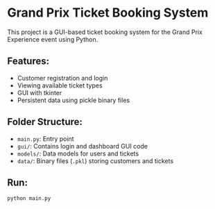 # Grand Prix Ticket Booking System

This project is a GUI-based ticket booking system for the Grand Prix Experience event using Python.

## Features:

- Customer registration and login
- Viewing available ticket types
- GUI with tkinter
- Persistent data using pickle binary files

## Folder Structure:

- `main.py`: Entry point
- `gui/`: Contains login and dashboard GUI code
- `models/`: Data models for users and tickets
- `data/`: Binary files (`.pkl`) storing customers and tickets

## Run:

```bash
python main.py
```
